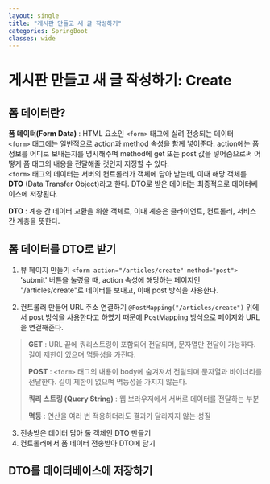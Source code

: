 ```yaml
---
layout: single
title: "게시판 만들고 새 글 작성하기"
categories: SpringBoot
classes: wide
---
```


# 게시판 만들고 새 글 작성하기: Create

## 폼 데이터란?
**폼 데이터(Form Data)** : HTML 요소인 `<form>` 태그에 실려 전송되는 데이터 <br>
`<form>` 태그에는 일반적으로 action과 method 속성을 함께 넣어준다. action에는 폼 정보를 어디로 보내는지를 명시해주며 method에 get 또는 post 값을 넣어줌으로써 어떻게 폼 태그의 내용을 전달해줄 것인지 지정할 수 있다.  <br>
`<form>` 태그의 데이터는 서버의 컨트롤러가 객체에 담아 받는데, 이때 해당 객체를 **DTO** (Data Transfer Object)라고 한다. DTO로 받은 데이터는 최종적으로 데이터베이스에 저장된다.

**DTO** : 계층 간 데이터 교환을 위한 객체로, 이때 계층은 클라이언트, 컨트롤러, 서비스 간 계층을 뜻한다.

## 폼 데이터를 DTO로 받기
1. 뷰 페이지 만들기
```<form action="/articles/create" method="post">```
'submit' 버튼을 눌렀을 때, action 속성에 해당하는 페이지인 "/articles/create"로 데이터를 보내고, 이때 post 방식을 사용한다.

2. 컨트롤러 만들어 URL 주소 연결하기
```@PostMapping("/articles/create")```
위에서 post 방식을 사용한다고 하였기 때문에 PostMapping 방식으로 페이지와 URL을 연결해준다.

> **GET** : URL 끝에 쿼리스트링이 포함되어 전달되며, 문자열만 전달이 가능하다.
>  길이 제한이 있으며 멱등성을 가진다.
>  
> **POST** : `<form>` 태그의 내용이 body에 숨겨져서 전달되며 문자열과 바이너리를 전달한다.
> 길이 제한이 없으며 멱등성을 가지지 않는다.
> 
> **쿼리 스트링 (Query String)** : 웹 브라우저에서 서버로 데이터를 전달하는 부분
> 
> **멱등** : 연산을 여러 번 적용하더라도 결과가 달라지지 않는 성질

3. 전송받은 데이터 담아 둘 객체인 DTO 만들기
4. 컨트롤러에서 폼 데이터 전송받아 DTO에 담기


## DTO를 데이터베이스에 저장하기
